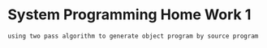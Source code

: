 # System Programming Home Work 1
    using two pass algorithm to generate object program by source program